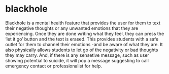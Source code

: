 # blackhole

Blackhole is a mental health feature that provides the user for them to text their negative thoughts or any unwanted emotions that they are experiencing.
Once they are done writing what they feel, they can press the ‘let it go’ button and
the text is erased. This provides students with a safe outlet for them to channel
their emotions -and be aware of what they are. It also physically allows students to
let go of the negativity or bad thoughts they may carry. 
And, if there is any sensetive message, such as user showing potential to suicide, it will pop a message suggesting to call emergency contact or professionalist for help.
